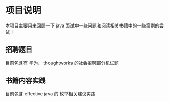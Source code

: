 # 项目说明

本项目主要用来回顾一下 java 面试中一些问题和阅读相关书籍中的一些案例的尝试！

## 招聘题目
目前包含有 华为、 thoughtworks 的社会招聘部分机试题

## 书籍内容实践
目前包含 effective java 的 枚举相关建议实践